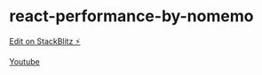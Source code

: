 # react-performance-by-nomemo

[Edit on StackBlitz ⚡️](https://stackblitz.com/edit/optimize-react-rendering-5npnwl)

[Youtube](https://www.youtube.com/watch?v=riAzXn2FLSI&ab_channel=KentaHara)
